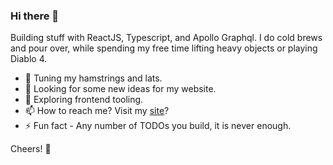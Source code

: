 ### Hi there 👋
Building stuff with ReactJS, Typescript, and Apollo Graphql. I do cold brews and pour over, while spending my free time lifting heavy objects or playing Diablo 4.

- 💪 Tuning my hamstrings and lats.
- 🔭 Looking for some new ideas for my website.
- 🌱 Exploring frontend tooling.
- 📫 How to reach me? Visit my [site](https://lakshay.tech/)?
- ⚡ Fun fact - Any number of TODOs you build, it is never enough.

Cheers! :tumbler_glass:
